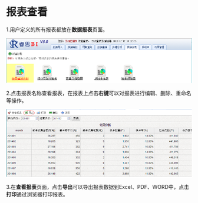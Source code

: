 # 报表查看

1.用户定义的所有报表都放在**数据报表**页面。

![](/assets/import68.png)

2.点击报表名称查看报表，在报表上点击**右键**可以对报表进行编辑、删除、重命名等操作。

![](/assets/import69.png)

3.在**查看报表**页面，点击**导出**可以导出报表数据到Excel、PDF、WORD中，点击**打印**通过浏览器打印报表。

